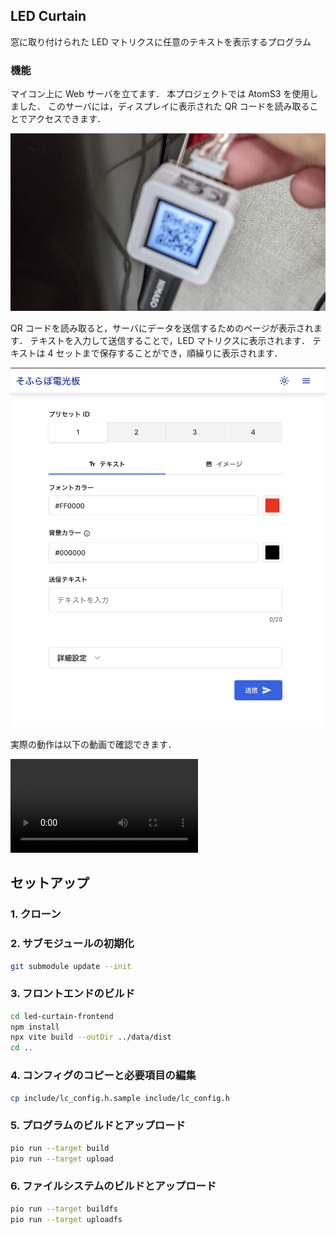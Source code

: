 ## LED Curtain

窓に取り付けられた LED マトリクスに任意のテキストを表示するプログラム

### 機能

マイコン上に Web サーバを立てます．
本プロジェクトでは AtomS3 を使用しました．
このサーバには，ディスプレイに表示された QR コードを読み取ることでアクセスできます．

![ディスプレイに QR コードが表示された AtomS3](img/atoms3.png)

QR コードを読み取ると，サーバにデータを送信するためのページが表示されます．
テキストを入力して送信することで，LED マトリクスに表示されます．
テキストは 4 セットまで保存することができ，順繰りに表示されます．

![Web ページ](img/webpage.png)

実際の動作は以下の動画で確認できます．

<video controls src="img/led-curtain.mov" title="Title"></video>
## セットアップ

### 1. クローン
### 2. サブモジュールの初期化
```sh
git submodule update --init
```

### 3. フロントエンドのビルド
```sh
cd led-curtain-frontend
npm install
npx vite build --outDir ../data/dist
cd ..
```
    
### 4. コンフィグのコピーと必要項目の編集
```sh
cp include/lc_config.h.sample include/lc_config.h
```

### 5. プログラムのビルドとアップロード
```sh
pio run --target build
pio run --target upload
```

### 6. ファイルシステムのビルドとアップロード
```sh
pio run --target buildfs
pio run --target uploadfs
```


